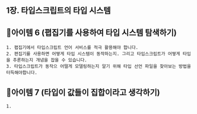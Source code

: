 ## 1장. 타입스크립트의 타입 시스템

## 🎁아이템 6 (폅집기를 사용하여 타입 시스템 탐색하기)

```
1. 폅집기에서 타입스크립트 언어 서비스를 적극 활용해야 합니다.
2. 편집기를 사용하면 어떻게 타입 시스템이 동작하는지. 그리고 타입스크립트가 어떻게 타입을 추론하는지 개념을 잡을 수 있습니다.
3. 타입스크립트가 동작으 어떨게 모델링하는지 알기 위해 타입 선언 파일을 찾아보는 방법을 터득해야합니다.
```

## 🎁아이템 7 (타입이 값들이 집합이라고 생각하기)

```
1.
```
